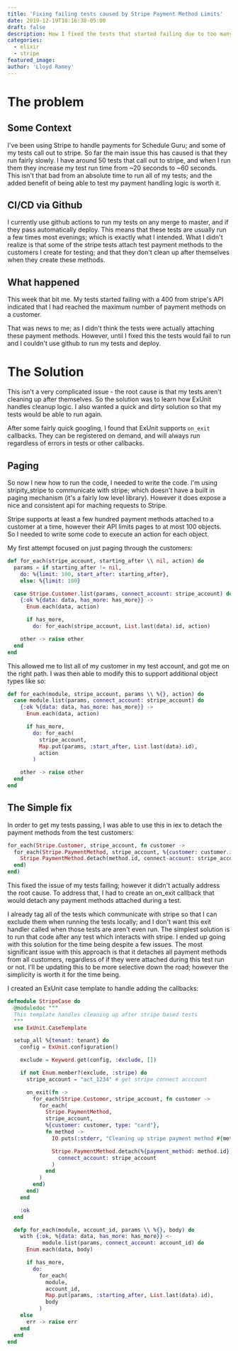 ```yaml
---
title: 'Fixing failing tests caused by Stripe Payment Method Limits'
date: 2019-12-19T18:16:38-05:00
draft: false
description: How I fixed the tests that started failing due to too many payment methods attached to customers
categories:
  - elixir
  - stripe
featured_image:
author: 'Lloyd Ramey'
---
```


# The problem

## Some Context

I've been using Stripe to handle payments for Schedule Guru; and some of my
tests call out to stripe. So far the main issue this has caused is that they
run fairly slowly. I have around 50 tests that call out to stripe, and when I
run them they increase my test run time from ~20 seconds to ~60 seconds. This
isn't that bad from an absolute time to run all of my tests; and the added
benefit of being able to test my payment handling logic is worth it.

## CI/CD via Github

I currently use github actions to run my tests on any merge to master, and if
they pass automatically deploy. This means that these tests are usually run
a few times most evenings; which is exactly what I intended. What I didn't
realize is that some of the stripe tests attach test payment methods to the
customers I create for testing; and that they don't clean up after themselves
when they create these methods.

## What happened

This week that bit me. My tests started failing with a 400 from stripe's API
indicated that I had reached the maximum number of payment methods on a customer.

That was news to me; as I didn't think the tests were actually attaching these
payment methods. However, until I fixed this the tests would fail to run and I
couldn't use github to run my tests and deploy.

# The Solution

This isn't a very complicated issue - the root cause is that my tests aren't cleaning
up after themselves. So the solution was to learn how ExUnit handles cleanup logic.
I also wanted a quick and dirty solution so that my tests would be able to run again.

After some fairly quick googling, I found that ExUnit supports `on_exit` callbacks.
They can be registered on demand, and will always run regardless of errors in tests
or other callbacks.

## Paging

So now I new how to run the code, I needed to write the code. I'm using stripity_stripe
to communicate with stripe; which doesn't have a built in paging mechanism (it's a fairly
low level library). However it does expose a nice and consistent api for maching
requests to Stripe.

Stripe supports at least a few hundred payment methods attached to a customer at a time,
however their API limits pages to at most 100 objects. So I needed to write some code to
execute an action for each object.

My first attempt focused on just paging through the customers:

```elixir
def for_each(stripe_account, starting_after \\ nil, action) do
  params = if starting_after != nil,
    do: %{limit: 100, start_after: starting_after},
    else: %{limit: 100}

  case Stripe.Customer.list(params, connect_account: stripe_account) do
    {:ok %{data: data, has_more: has_more}} ->
      Enum.each(data, action)

      if has_more,
        do: for_each(stripe_account, List.last(data).id, action)

    other -> raise other
  end
end
```

This allowed me to list all of my customer in my test account, and got me on the right path.
I was then able to modify this to support additional object types like so:

```elixir
def for_each(module, stripe_account, params \\ %{}, action) do
  case module.list(params, connect_account: stripe_account) do
    {:ok %{data: data, has_more: has_more}} ->
      Enum.each(data, action)

      if has_more,
        do: for_each(
          stripe_account,
          Map.put(params, :start_after, List.last(data).id),
          action
        )

    other -> raise other
  end
end
```

## The Simple fix

In order to get my tests passing, I was able to use this in iex to detach the payment
methods from the test customers:

```elixir
for_each(Stripe.Customer, stripe_account, fn customer ->
  for_each(Stripe.PaymentMethod, stripe_account, %{customer: customer.id}, fn method ->
    Stripe.PaymentMethod.detach(method.id, connect-account: stripe_account)
  end)
end)
```

This fixed the issue of my tests failing; however it didn't actually address the
root cause. To address that, I had to create an on_exit callback that would detach
any payment methods attached during a test.

I already tag all of the tests which communicate with stripe so that I can exclude
them when running the tests locally; and I don't want this exit handler called when
those tests are aren't even run. The simplest solution is to run that code after any
test which interacts with stripe. I ended up going with this solution for the time
being despite a few issues. The most significant issue with this approach is that
it detaches all payment methods from all customers, regardless of if they were
attached during this test run or not. I'll be updating this to be more selective
down the road; however the simplicity is worth it for the time being.

I created an ExUnit case template to handle adding the callbacks:

```elixir
defmodule StripeCase do
  @moduledoc """
  This template handles cleaning up after stripe based tests
  """
  use ExUnit.CaseTemplate

  setup_all %{tenant: tenant} do
    config = ExUnit.configuration()

    exclude = Keyword.get(config, :exclude, [])

    if not Enum.member?(exclude, :stripe) do
      stripe_account = "act_1234" # get stripe connect acccount

      on_exit(fn ->
        for_each(Stripe.Customer, stripe_account, fn customer ->
          for_each(
            Stripe.PaymentMethod,
            stripe_account,
            %{customer: customer, type: "card"},
            fn method ->
              IO.puts(:stderr, "Cleaning up stripe payment method #{method.id}")

              Stripe.PaymentMethod.detach(%{payment_method: method.id},
                connect_account: stripe_account
              )
            end
          )
        end)
      end)
    end

    :ok
  end

  defp for_each(module, account_id, params \\ %{}, body) do
    with {:ok, %{data: data, has_more: has_more}} <-
           module.list(params, connect_account: account_id) do
      Enum.each(data, body)

      if has_more,
        do:
          for_each(
            module,
            account_id,
            Map.put(params, :starting_after, List.last(data).id),
            body
          )
    else
      err -> raise err
    end
  end
end
```
